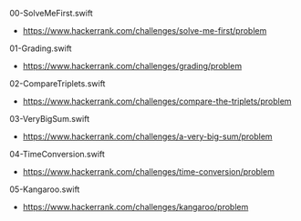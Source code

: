 00-SolveMeFirst.swift
- https://www.hackerrank.com/challenges/solve-me-first/problem

01-Grading.swift
- https://www.hackerrank.com/challenges/grading/problem

02-CompareTriplets.swift
- https://www.hackerrank.com/challenges/compare-the-triplets/problem

03-VeryBigSum.swift
- https://www.hackerrank.com/challenges/a-very-big-sum/problem

04-TimeConversion.swift
- https://www.hackerrank.com/challenges/time-conversion/problem

05-Kangaroo.swift
- https://www.hackerrank.com/challenges/kangaroo/problem
